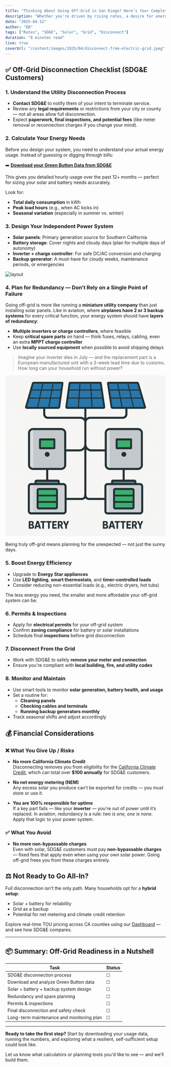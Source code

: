 ```yaml
---
title: "Thinking About Going Off-Grid in San Diego? Here’s Your Complete Checklist"
description: "Whether you're driven by rising rates, a desire for energy independence, or frustration with changing utility policies, living 'off the grid' is a bold move — and one that requires careful planning. If you're a customer of San Diego Gas & Electric (SDG&E), here’s a complete checklist to guide your journey."
date: "2025-04-12"
author: "EB"
tags: ["Rates", "SDGE", "Solar", "Grid", "Disconnect"]
duration: "8 minutes read"
live: true
coverUrl: "/content/images/2025/04/disconnect-from-electric-grid.jpeg"
---
```


## ✅ Off-Grid Disconnection Checklist (SDG&E Customers)

### 1. Understand the Utility Disconnection Process
- **Contact SDG&E** to notify them of your intent to terminate service.
- Review any **legal requirements** or restrictions from your city or county — not all areas allow full disconnection.
- Expect **paperwork, final inspections, and potential fees** (like meter removal or reconnection charges if you change your mind).

### 2. Calculate Your Energy Needs

Before you design your system, you need to understand your actual energy usage. Instead of guessing or digging through bills:

➡️ [**Download your Green Button Data from SDG&E**](https://mykwhnow.com/blog/post-006-how-to-download-my-green-data-from-myeneregycenter)

This gives you detailed hourly usage over the past 12+ months — perfect for sizing your solar and battery needs accurately.

Look for:
- **Total daily consumption** in kWh
- **Peak load hours** (e.g., when AC kicks in)
- **Seasonal variation** (especially in summer vs. winter)

### 3. Design Your Independent Power System
- **Solar panels**: Primary generation source for Southern California
- **Battery storage**: Cover nights and cloudy days (plan for multiple days of autonomy)
- **Inverter + charge controller**: For safe DC/AC conversion and charging
- **Backup generator**: A must-have for cloudy weeks, maintenance periods, or emergencies

![layout](/content/images/2025/04/house-solar-battery-diagram.png)

### 4. Plan for Redundancy — Don’t Rely on a Single Point of Failure

Going off-grid is more like running a **miniature utility company** than just installing solar panels. Like in aviation, where **airplanes have 2 or 3 backup systems** for every critical function, your energy system should have **layers of redundancy**:

- **Multiple inverters or charge controllers**, where feasible
- Keep **critical spare parts** on hand — think fuses, relays, cabling, even an extra **MPPT charge controller**
- Use **locally sourced equipment** when possible to avoid shipping delays

> Imagine your inverter dies in July — and the replacement part is a European-manufactured unit with a 3-week lead time due to customs. How long can your household run without power?

![redundancy](/content/images/2025/04/redundancy.png)

Being truly off-grid means planning for the unexpected — not just the sunny days.

### 5. Boost Energy Efficiency
- Upgrade to **Energy Star appliances**
- Use **LED lighting**, **smart thermostats**, and **timer-controlled loads**
- Consider reducing non-essential loads (e.g., electric dryers, hot tubs)

The less energy you need, the smaller and more affordable your off-grid system can be.

### 6. Permits & Inspections
- Apply for **electrical permits** for your off-grid system
- Confirm **zoning compliance** for battery or solar installations
- Schedule final **inspections** before grid disconnection

### 7. Disconnect From the Grid
- Work with SDG&E to safely **remove your meter and connection**
- Ensure you're compliant with **local building, fire, and utility codes**

### 8. Monitor and Maintain
- Use smart tools to monitor **solar generation, battery health, and usage**
- Set a routine for:
  - **Cleaning panels**
  - **Checking cables and terminals**
  - **Running backup generators monthly**
- Track seasonal shifts and adjust accordingly

## 💰 Financial Considerations

### ❌ What You Give Up / Risks

- **No more California Climate Credit**  
  Disconnecting removes you from eligibility for the [California Climate Credit](https://www.cpuc.ca.gov/climatecredit/), which can total over **$100 annually** for SDG&E customers.

- **No net energy metering (NEM)**  
  Any excess solar you produce can’t be exported for credits — you must store or use it.

- **You are 100% responsible for uptime**  
  If a key part fails — like your **inverter** — you're out of power until it’s replaced. In aviation, redundancy is a rule: _two is one, one is none._ Apply that logic to your power system.

### ✅ What You Avoid

- **No more non-bypassable charges**  
  Even with solar, SDG&E customers must pay **non-bypassable charges** — fixed fees that apply even when using your own solar power. Going off-grid frees you from these charges entirely.

## ⚖️ Not Ready to Go All-In?

Full disconnection isn’t the only path. Many households opt for a **hybrid setup**:
- Solar + battery for reliability
- Grid as a backup
- Potential for net metering and climate credit retention

Explore real-time TOU pricing across CA counties using our [Dashboard](https://mykwhnow.com/tools/dashboard) — and see how SDG&E compares.

---

## 📦 Summary: Off-Grid Readiness in a Nutshell

| Task | Status |
|------|--------|
| SDG&E disconnection process | ☐ |
| Download and analyze Green Button data | ☐ |
| Solar + battery + backup system design | ☐ |
| Redundancy and spare planning | ☐ |
| Permits & inspections | ☐ |
| Final disconnection and safety check | ☐ |
| Long-term maintenance and monitoring plan | ☐ |

---

**Ready to take the first step?** Start by downloading your usage data, running the numbers, and exploring what a resilient, self-sufficient setup could look like.

Let us know what calculators or planning tools you'd like to see — and we’ll build them.
